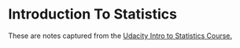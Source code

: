 # Introduction To Statistics

These are notes captured from the [Udacity Intro to Statistics Course.](https://www.udacity.com/course/intro-to-statistics--st101)



